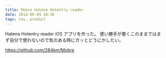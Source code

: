 ```yaml
---
title: Mobre Hatena Hotentry reader
date: 2014-06-09 18:36
tags: ios, product
---
```


Hatena Hotentry reader iOS アプリを作った。
使い勝手が悪くこのままではまず自分で使わないので気のある時にガッとどうにかしたい。

https://github.com/284km/Mobre

